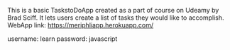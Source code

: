 This is a basic TaskstoDoApp created as a part of course on Udeamy by Brad Sciff. It lets users create a list of tasks they would like to accomplish.
 WebApp link: https://meriphliapp.herokuapp.com/
 
 username: learn
 password: javascript
